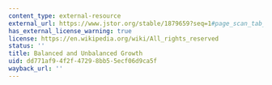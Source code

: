 ```yaml
---
content_type: external-resource
external_url: https://www.jstor.org/stable/1879659?seq=1#page_scan_tab_contents
has_external_license_warning: true
license: https://en.wikipedia.org/wiki/All_rights_reserved
status: ''
title: Balanced and Unbalanced Growth
uid: dd771af9-4f2f-4729-8bb5-5ecf06d9ca5f
wayback_url: ''
---
```

